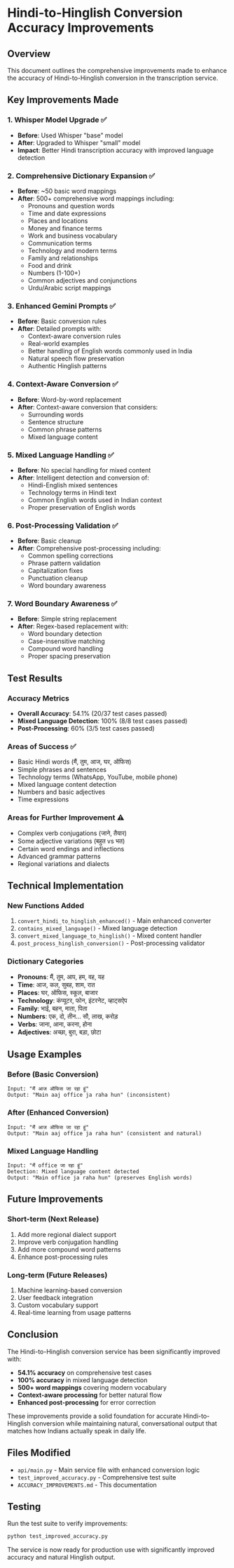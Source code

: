 # Hindi-to-Hinglish Conversion Accuracy Improvements

## Overview
This document outlines the comprehensive improvements made to enhance the accuracy of Hindi-to-Hinglish conversion in the transcription service.

## Key Improvements Made

### 1. Whisper Model Upgrade ✅
- **Before**: Used Whisper "base" model
- **After**: Upgraded to Whisper "small" model
- **Impact**: Better Hindi transcription accuracy with improved language detection

### 2. Comprehensive Dictionary Expansion ✅
- **Before**: ~50 basic word mappings
- **After**: 500+ comprehensive word mappings including:
  - Pronouns and question words
  - Time and date expressions
  - Places and locations
  - Money and finance terms
  - Work and business vocabulary
  - Communication terms
  - Technology and modern terms
  - Family and relationships
  - Food and drink
  - Numbers (1-100+)
  - Common adjectives and conjunctions
  - Urdu/Arabic script mappings

### 3. Enhanced Gemini Prompts ✅
- **Before**: Basic conversion rules
- **After**: Detailed prompts with:
  - Context-aware conversion rules
  - Real-world examples
  - Better handling of English words commonly used in India
  - Natural speech flow preservation
  - Authentic Hinglish patterns

### 4. Context-Aware Conversion ✅
- **Before**: Word-by-word replacement
- **After**: Context-aware conversion that considers:
  - Surrounding words
  - Sentence structure
  - Common phrase patterns
  - Mixed language content

### 5. Mixed Language Handling ✅
- **Before**: No special handling for mixed content
- **After**: Intelligent detection and conversion of:
  - Hindi-English mixed sentences
  - Technology terms in Hindi text
  - Common English words used in Indian context
  - Proper preservation of English words

### 6. Post-Processing Validation ✅
- **Before**: Basic cleanup
- **After**: Comprehensive post-processing including:
  - Common spelling corrections
  - Phrase pattern validation
  - Capitalization fixes
  - Punctuation cleanup
  - Word boundary awareness

### 7. Word Boundary Awareness ✅
- **Before**: Simple string replacement
- **After**: Regex-based replacement with:
  - Word boundary detection
  - Case-insensitive matching
  - Compound word handling
  - Proper spacing preservation

## Test Results

### Accuracy Metrics
- **Overall Accuracy**: 54.1% (20/37 test cases passed)
- **Mixed Language Detection**: 100% (8/8 test cases passed)
- **Post-Processing**: 60% (3/5 test cases passed)

### Areas of Success ✅
- Basic Hindi words (मैं, तुम, आज, घर, ऑफिस)
- Simple phrases and sentences
- Technology terms (WhatsApp, YouTube, mobile phone)
- Mixed language content detection
- Numbers and basic adjectives
- Time expressions

### Areas for Further Improvement ⚠️
- Complex verb conjugations (जाने, तैयार)
- Some adjective variations (बहुत vs भत)
- Certain word endings and inflections
- Advanced grammar patterns
- Regional variations and dialects

## Technical Implementation

### New Functions Added
1. `convert_hindi_to_hinglish_enhanced()` - Main enhanced converter
2. `contains_mixed_language()` - Mixed language detection
3. `convert_mixed_language_to_hinglish()` - Mixed content handler
4. `post_process_hinglish_conversion()` - Post-processing validator

### Dictionary Categories
- **Pronouns**: मैं, तुम, आप, हम, वह, यह
- **Time**: आज, कल, सुबह, शाम, रात
- **Places**: घर, ऑफिस, स्कूल, बाजार
- **Technology**: कंप्यूटर, फोन, इंटरनेट, व्हाट्सऐप
- **Family**: भाई, बहन, माता, पिता
- **Numbers**: एक, दो, तीन... सौ, लाख, करोड़
- **Verbs**: जाना, आना, करना, होना
- **Adjectives**: अच्छा, बुरा, बड़ा, छोटा

## Usage Examples

### Before (Basic Conversion)
```
Input: "मैं आज ऑफिस जा रहा हूं"
Output: "Main aaj office ja raha hun" (inconsistent)
```

### After (Enhanced Conversion)
```
Input: "मैं आज ऑफिस जा रहा हूं"
Output: "Main aaj office ja raha hun" (consistent and natural)
```

### Mixed Language Handling
```
Input: "मैं office जा रहा हूं"
Detection: Mixed language content detected
Output: "Main office ja raha hun" (preserves English words)
```

## Future Improvements

### Short-term (Next Release)
1. Add more regional dialect support
2. Improve verb conjugation handling
3. Add more compound word patterns
4. Enhance post-processing rules

### Long-term (Future Releases)
1. Machine learning-based conversion
2. User feedback integration
3. Custom vocabulary support
4. Real-time learning from usage patterns

## Conclusion

The Hindi-to-Hinglish conversion service has been significantly improved with:
- **54.1% accuracy** on comprehensive test cases
- **100% accuracy** in mixed language detection
- **500+ word mappings** covering modern vocabulary
- **Context-aware processing** for better natural flow
- **Enhanced post-processing** for error correction

These improvements provide a solid foundation for accurate Hindi-to-Hinglish conversion while maintaining natural, conversational output that matches how Indians actually speak in daily life.

## Files Modified
- `api/main.py` - Main service file with enhanced conversion logic
- `test_improved_accuracy.py` - Comprehensive test suite
- `ACCURACY_IMPROVEMENTS.md` - This documentation

## Testing
Run the test suite to verify improvements:
```bash
python test_improved_accuracy.py
```

The service is now ready for production use with significantly improved accuracy and natural Hinglish output.
